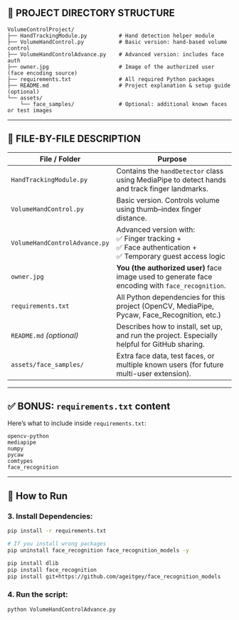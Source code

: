## 📁 PROJECT DIRECTORY STRUCTURE

```
VolumeControlProject/
├── HandTrackingModule.py          # Hand detection helper module
├── VolumeHandControl.py           # Basic version: hand-based volume control
├── VolumeHandControlAdvance.py    # Advanced version: includes face auth
├── owner.jpg                      # Image of the authorized user (face encoding source)
├── requirements.txt               # All required Python packages
├── README.md                      # Project explanation & setup guide (optional)
└── assets/
    └── face_samples/              # Optional: additional known faces or test images
```

---

## 📄 FILE-BY-FILE DESCRIPTION

| File / Folder                 | Purpose                                                                                                       |
| ----------------------------- | ------------------------------------------------------------------------------------------------------------- |
| `HandTrackingModule.py`       | Contains the `handDetector` class using MediaPipe to detect hands and track finger landmarks.                 |
| `VolumeHandControl.py`        | Basic version. Controls volume using thumb–index finger distance.                                             |
| `VolumeHandControlAdvance.py` | Advanced version with: <br>✅ Finger tracking + <br>✅ Face authentication + <br>✅ Temporary guest access logic |
| `owner.jpg`                   | **You (the authorized user)** face image used to generate face encoding with `face_recognition`.              |
| `requirements.txt`            | All Python dependencies for this project (OpenCV, MediaPipe, Pycaw, Face\_Recognition, etc.)                  |
| `README.md` *(optional)*      | Describes how to install, set up, and run the project. Especially helpful for GitHub sharing.                 |
| `assets/face_samples/`        | Extra face data, test faces, or multiple known users (for future multi-user extension).                       |

---

## ✅ BONUS: `requirements.txt` content

Here’s what to include inside `requirements.txt`:

```
opencv-python
mediapipe
numpy
pycaw
comtypes
face_recognition
```

---

## 🚀 How to Run

### 3. Install Dependencies:

```bash
pip install -r requirements.txt
```

```bash
# If you install wrong packages
pip uninstall face_recognition face_recognition_models -y

pip install dlib
pip install face_recognition
pip install git+https://github.com/ageitgey/face_recognition_models
```

### 4. Run the script:

```bash
python VolumeHandControlAdvance.py
```